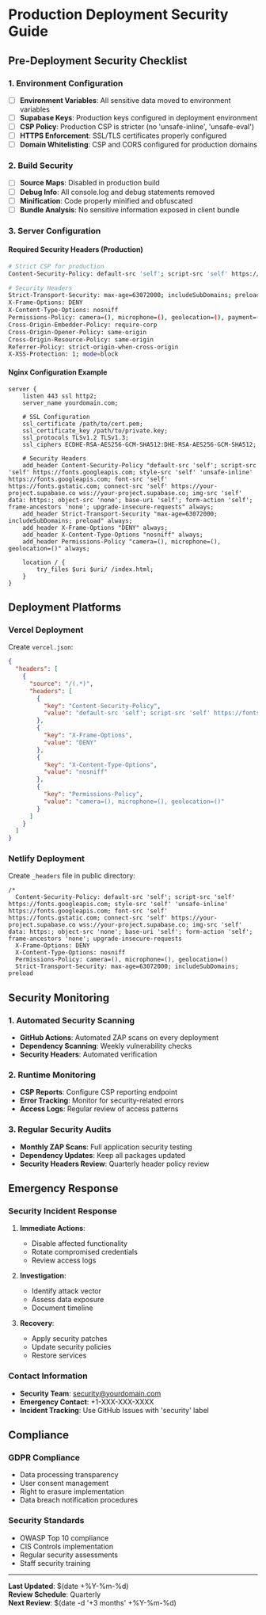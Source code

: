 # Production Deployment Security Guide

## Pre-Deployment Security Checklist

### 1. Environment Configuration
- [ ] **Environment Variables**: All sensitive data moved to environment variables
- [ ] **Supabase Keys**: Production keys configured in deployment environment
- [ ] **CSP Policy**: Production CSP is stricter (no 'unsafe-inline', 'unsafe-eval')
- [ ] **HTTPS Enforcement**: SSL/TLS certificates properly configured
- [ ] **Domain Whitelisting**: CSP and CORS configured for production domains

### 2. Build Security
- [ ] **Source Maps**: Disabled in production build
- [ ] **Debug Info**: All console.log and debug statements removed
- [ ] **Minification**: Code properly minified and obfuscated
- [ ] **Bundle Analysis**: No sensitive information exposed in client bundle

### 3. Server Configuration

#### Required Security Headers (Production)
```bash
# Strict CSP for production
Content-Security-Policy: default-src 'self'; script-src 'self' https://fonts.googleapis.com; style-src 'self' 'unsafe-inline' https://fonts.googleapis.com; font-src 'self' https://fonts.gstatic.com; connect-src 'self' https://your-project.supabase.co wss://your-project.supabase.co; img-src 'self' data: https:; object-src 'none'; base-uri 'self'; form-action 'self'; frame-ancestors 'none'; upgrade-insecure-requests

# Security Headers
Strict-Transport-Security: max-age=63072000; includeSubDomains; preload
X-Frame-Options: DENY
X-Content-Type-Options: nosniff
Permissions-Policy: camera=(), microphone=(), geolocation=(), payment=(), usb=()
Cross-Origin-Embedder-Policy: require-corp
Cross-Origin-Opener-Policy: same-origin
Cross-Origin-Resource-Policy: same-origin
Referrer-Policy: strict-origin-when-cross-origin
X-XSS-Protection: 1; mode=block
```

#### Nginx Configuration Example
```nginx
server {
    listen 443 ssl http2;
    server_name yourdomain.com;
    
    # SSL Configuration
    ssl_certificate /path/to/cert.pem;
    ssl_certificate_key /path/to/private.key;
    ssl_protocols TLSv1.2 TLSv1.3;
    ssl_ciphers ECDHE-RSA-AES256-GCM-SHA512:DHE-RSA-AES256-GCM-SHA512;
    
    # Security Headers
    add_header Content-Security-Policy "default-src 'self'; script-src 'self' https://fonts.googleapis.com; style-src 'self' 'unsafe-inline' https://fonts.googleapis.com; font-src 'self' https://fonts.gstatic.com; connect-src 'self' https://your-project.supabase.co wss://your-project.supabase.co; img-src 'self' data: https:; object-src 'none'; base-uri 'self'; form-action 'self'; frame-ancestors 'none'; upgrade-insecure-requests" always;
    add_header Strict-Transport-Security "max-age=63072000; includeSubDomains; preload" always;
    add_header X-Frame-Options "DENY" always;
    add_header X-Content-Type-Options "nosniff" always;
    add_header Permissions-Policy "camera=(), microphone=(), geolocation=()" always;
    
    location / {
        try_files $uri $uri/ /index.html;
    }
}
```

## Deployment Platforms

### Vercel Deployment
Create `vercel.json`:
```json
{
  "headers": [
    {
      "source": "/(.*)",
      "headers": [
        {
          "key": "Content-Security-Policy",
          "value": "default-src 'self'; script-src 'self' https://fonts.googleapis.com; style-src 'self' 'unsafe-inline' https://fonts.googleapis.com; font-src 'self' https://fonts.gstatic.com; connect-src 'self' https://your-project.supabase.co wss://your-project.supabase.co; img-src 'self' data: https:; object-src 'none'; base-uri 'self'; form-action 'self'; frame-ancestors 'none'; upgrade-insecure-requests"
        },
        {
          "key": "X-Frame-Options",
          "value": "DENY"
        },
        {
          "key": "X-Content-Type-Options",
          "value": "nosniff"
        },
        {
          "key": "Permissions-Policy",
          "value": "camera=(), microphone=(), geolocation=()"
        }
      ]
    }
  ]
}
```

### Netlify Deployment
Create `_headers` file in public directory:
```
/*
  Content-Security-Policy: default-src 'self'; script-src 'self' https://fonts.googleapis.com; style-src 'self' 'unsafe-inline' https://fonts.googleapis.com; font-src 'self' https://fonts.gstatic.com; connect-src 'self' https://your-project.supabase.co wss://your-project.supabase.co; img-src 'self' data: https:; object-src 'none'; base-uri 'self'; form-action 'self'; frame-ancestors 'none'; upgrade-insecure-requests
  X-Frame-Options: DENY
  X-Content-Type-Options: nosniff
  Permissions-Policy: camera=(), microphone=(), geolocation=()
  Strict-Transport-Security: max-age=63072000; includeSubDomains; preload
```

## Security Monitoring

### 1. Automated Security Scanning
- **GitHub Actions**: Automated ZAP scans on every deployment
- **Dependency Scanning**: Weekly vulnerability checks
- **Security Headers**: Automated verification

### 2. Runtime Monitoring
- **CSP Reports**: Configure CSP reporting endpoint
- **Error Tracking**: Monitor for security-related errors
- **Access Logs**: Regular review of access patterns

### 3. Regular Security Audits
- **Monthly ZAP Scans**: Full application security testing
- **Dependency Updates**: Keep all packages updated
- **Security Headers Review**: Quarterly header policy review

## Emergency Response

### Security Incident Response
1. **Immediate Actions**:
   - Disable affected functionality
   - Rotate compromised credentials
   - Review access logs

2. **Investigation**:
   - Identify attack vector
   - Assess data exposure
   - Document timeline

3. **Recovery**:
   - Apply security patches
   - Update security policies
   - Restore services

### Contact Information
- **Security Team**: security@yourdomain.com
- **Emergency Contact**: +1-XXX-XXX-XXXX
- **Incident Tracking**: Use GitHub Issues with 'security' label

## Compliance

### GDPR Compliance
- Data processing transparency
- User consent management
- Right to erasure implementation
- Data breach notification procedures

### Security Standards
- OWASP Top 10 compliance
- CIS Controls implementation
- Regular security assessments
- Staff security training

---

**Last Updated**: $(date +%Y-%m-%d)  
**Review Schedule**: Quarterly  
**Next Review**: $(date -d '+3 months' +%Y-%m-%d)